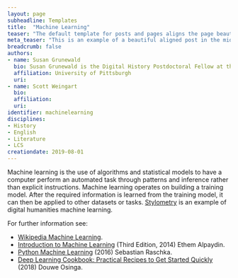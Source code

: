 ```yaml
---
layout: page
subheadline: Templates
title:  "Machine Learning"
teaser: "The default template for posts and pages aligns the page beautifully in the middle. <strong>But</strong> you can customize posts/pages easily via switches in the front matter to <em>get a sidebar</em> and/or to <em>turn off meta-information</em> at the end of the page like categories, tags and dates."
meta_teaser: "This is an example of a beautiful aligned post in the middle. There is no sidebar to distract the reader. The difference to the Page-Template is, that you find meta-information at the bottom of the post."
breadcrumb: false
authors: 
- name: Susan Grunewald
  bio: Susan Grunewald is the Digital History Postdoctoral Fellow at the University of Pittsburgh’s World History Center. She received her PhD from Carnegie Mellon University, where she was a two-time A.W. Mellon Fellow in Digital Humanities. Her research focuses on Soviet history, particularly German prisoners of war in the USSR during and after the Second World War.
  affiliation: University of Pittsburgh
  uri:
- name: Scott Weingart
  bio:
  affiliation:
  uri:
identifier: machinelearning
disciplines: 
- History
- English
- Literature
- LCS
creationdate: 2019-08-01
---
```


Machine learning is the use of algorithms and statistical models to have a computer perform an automated task through patterns and inference rather than explicit instructions. Machine learning operates on building a training model. After the required information is learned from the training model, it can then be applied to other datasets or tasks. [Stylometry]() is an example of digital humanities machine learning.

For further information see:
 -  [Wikipedia Machine Learning](https://en.wikipedia.org/wiki/Machine_learning).
 -  [Introduction to Machine Learning](https://books.google.com/books?id=NP5bBAAAQBAJ&printsec=frontcover&dq=machine+learning&hl=en&sa=X&ved=0ahUKEwiR952BxOLjAhWFq1kKHTUND8wQ6AEIRDAE#v=onepage&q=machine%20learning&f=false) (Third Edition, 2014) Ethem Alpaydin.
 -  [Python Machine Learning](https://books.google.com/books?id=GOVOCwAAQBAJ&printsec=frontcover&dq=machine+learning&hl=en&sa=X&ved=0ahUKEwiR952BxOLjAhWFq1kKHTUND8wQ6AEISjAF#v=onepage&q=machine%20learning&f=false) (2016) Sebastian Raschka. 
 -  [Deep Learning Cookbook: Practical Recipes to Get Started Quickly](https://books.google.com/books?id=TMFeDwAAQBAJ&printsec=frontcover&dq=machine+learning&hl=en&sa=X&ved=0ahUKEwiR952BxOLjAhWFq1kKHTUND8wQ6AEIXjAI#v=onepage&q=machine%20learning&f=false) (2018) Douwe Osinga. 
